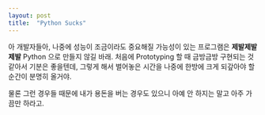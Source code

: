```yaml
---
layout: post
title:  "Python Sucks"
---
```


아 개발자들아, 나중에 성능이 조금이라도 중요해질 가능성이 있는 프로그램은 **제발제발제발** Python 으로 만들지 않길 바래.
처음에 Prototyping 할 때 금방금방 구현되는 것 같아서 기분은 좋을텐데,
그렇게 해서 벌어놓은 시간을 나중에 한방에 크게 되갚아야 할 순간이 분명히 올거야.

물론 그런 경우들 때문에 내가 용돈을 버는 경우도 있으니 아예 안 하지는 말고 아주 가끔만 하라고.
